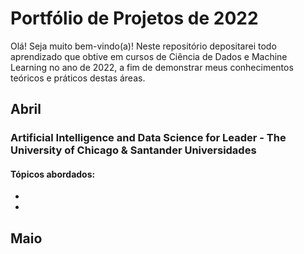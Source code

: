 # Portfólio de Projetos de 2022
Olá! Seja muito bem-vindo(a)! Neste repositório depositarei todo aprendizado que obtive em cursos de Ciência de Dados e Machine Learning no ano de 2022, a fim de demonstrar meus conhecimentos teóricos e práticos destas áreas. 

## Abril

### Artificial Intelligence and Data Science for Leader - The University of Chicago & Santander Universidades

#### Tópicos abordados:
- 
-

## Maio
